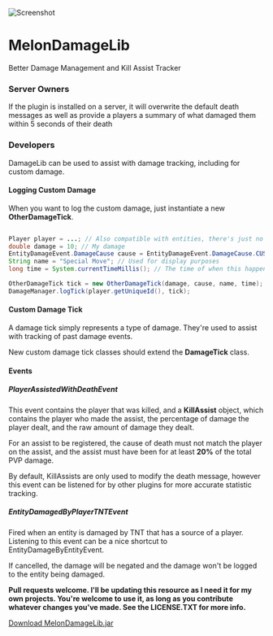 ![Screenshot](https://s3.amazonaws.com/f.cl.ly/items/1J0W0i1b1C1M1H2Y3N2C/Image%202016-03-25%20at%202.07.21%20AM.png?v=62209310)

# MelonDamageLib
Better Damage Management and Kill Assist Tracker

### Server Owners
If the plugin is installed on a server, it will overwrite the default death messages as well as provide a players a summary of what damaged them within 5 seconds of their death

### Developers
DamageLib can be used to assist with damage tracking, including for custom damage.

#### Logging Custom Damage

When you want to log the custom damage, just instantiate a new **OtherDamageTick**.

```java

Player player = ...; // Also compatible with entities, there's just no chat output
double damage = 10; // My damage
EntityDamageEvent.DamageCause cause = EntityDamageEvent.DamageCause.CUSTOM; // An associated damage cause
String name = "Special Move"; // Used for display purposes
long time = System.currentTimeMillis(); // The time of when this happened. Damage received over 5 seconds ago will not be shown.

OtherDamageTick tick = new OtherDamageTick(damage, cause, name, time);
DamageManager.logTick(player.getUniqueId(), tick);

```

#### Custom Damage Tick
A damage tick simply represents a type of damage. They're used to assist with tracking of past damage events.

New custom damage tick classes should extend the **DamageTick** class.

#### Events

##### PlayerAssistedWithDeathEvent
This event contains the player that was killed, and a **KillAssist** object, which contains the player who made the assist, the percentage of damage the player dealt, and the raw amount of damage they dealt.

For an assist to be registered, the cause of death must not match the player on the assist, and the assist must have been for at least **20%** of the total PVP damage.

By default, KillAssists are only used to modify the death message, however this event can be listened for by other plugins for more accurate statistic tracking.

##### EntityDamagedByPlayerTNTEvent
Fired when an entity is damaged by TNT that has a source of a player. Listening to this event can be a nice shortcut to EntityDamageByEntityEvent.

If cancelled, the damage will be negated and the damage won't be logged to the entity being damaged.

__Pull requests welcome. I'll be updating this resource as I need it for my own projects. You're welcome to use it, as long as you contribute whatever changes you've made. See the LICENSE.TXT for more info.__

[Download MelonDamageLib.jar](http://up.turqmelon.com/2a213V1T071w)
